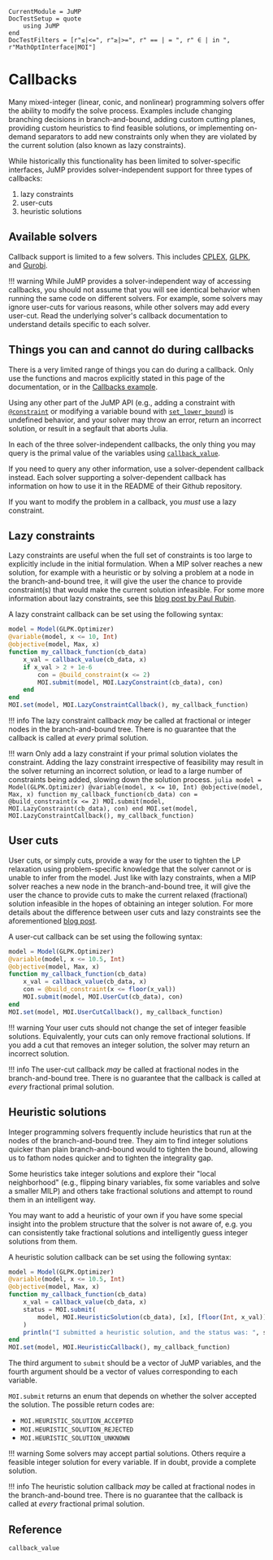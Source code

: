 ```@meta
CurrentModule = JuMP
DocTestSetup = quote
    using JuMP
end
DocTestFilters = [r"≤|<=", r"≥|>=", r" == | = ", r" ∈ | in ", r"MathOptInterface|MOI"]
```

# Callbacks

Many mixed-integer (linear, conic, and nonlinear) programming solvers offer
the ability to modify the solve process. Examples include changing branching
decisions in branch-and-bound, adding custom cutting planes, providing custom
heuristics to find feasible solutions, or implementing on-demand separators to
add new constraints only when they are violated by the current solution (also
known as lazy constraints).

While historically this functionality has been limited to solver-specific
interfaces, JuMP provides solver-independent support for three types of
callbacks:

 1. lazy constraints
 2. user-cuts
 3. heuristic solutions

## Available solvers

Callback support is limited to a few solvers. This includes
[CPLEX](https://github.com/JuliaOpt/CPLEX.jl),
[GLPK](https://github.com/JuliaOpt/GLPK.jl), and
[Gurobi](https://github.com/JuliaOpt/Gurobi.jl).

!!! warning
    While JuMP provides a solver-independent way of accessing callbacks, you
    should not assume that you will see identical behavior when running the same
    code on different solvers. For example, some solvers may ignore user-cuts
    for various reasons, while other solvers may add every user-cut. Read the
    underlying solver's callback documentation to understand details specific to
    each solver.

## Things you can and cannot do during callbacks

There is a very limited range of things you can do during a callback. Only use 
the functions and macros explicitly stated in this page of the documentation, or
in the [Callbacks example](/examples/callbacks).

Using any other part of the JuMP API (e.g., adding a constraint with [`@constraint`](@ref)
or modifying a variable bound with [`set_lower_bound`](@ref)) is undefined
behavior, and your solver may throw an error, return an incorrect solution, or 
result in a segfault that aborts Julia.

In each of the three solver-independent callbacks, the only thing you may query is 
the primal value of the variables using [`callback_value`](@ref).

If you need to query any other information, use a solver-dependent callback 
instead. Each solver supporting a solver-dependent callback has information on 
how to use it in the README of their Github repository.

If you want to modify the problem in a callback, you _must_ use a lazy 
constraint.

## Lazy constraints

Lazy constraints are useful when the full set of constraints is too large to
explicitly include in the initial formulation. When a MIP solver reaches a new
solution, for example with a heuristic or by solving a problem at a node in
the branch-and-bound tree, it will give the user the chance to provide
constraint(s) that would make the current solution infeasible. For some more
information about lazy constraints, see this [blog post by Paul Rubin](https://orinanobworld.blogspot.com/2012/08/user-cuts-versus-lazy-constraints.html).

A lazy constraint callback can be set using the following syntax:

```julia
model = Model(GLPK.Optimizer)
@variable(model, x <= 10, Int)
@objective(model, Max, x)
function my_callback_function(cb_data)
    x_val = callback_value(cb_data, x)
    if x_val > 2 + 1e-6
        con = @build_constraint(x <= 2)
        MOI.submit(model, MOI.LazyConstraint(cb_data), con)
    end
end
MOI.set(model, MOI.LazyConstraintCallback(), my_callback_function)
```

!!! info
    The lazy constraint callback _may_ be called at fractional or integer
    nodes in the branch-and-bound tree. There is no guarantee that the
    callback is called at _every_ primal solution.
    
!!! warn
    Only add a lazy constraint if your primal solution violates the constraint.
    Adding the lazy constraint irrespective of feasibility may result in the 
    solver returning an incorrect solution, or lead to a large number of 
    constraints being added, slowing down the solution process.
    ```julia
    model = Model(GLPK.Optimizer)
    @variable(model, x <= 10, Int)
    @objective(model, Max, x)
    function my_callback_function(cb_data)
        con = @build_constraint(x <= 2)
        MOI.submit(model, MOI.LazyConstraint(cb_data), con)
    end
    MOI.set(model, MOI.LazyConstraintCallback(), my_callback_function)
    ```

## User cuts

User cuts, or simply cuts, provide a way for the user to tighten the LP
relaxation using problem-specific knowledge that the solver cannot or is
unable to infer from the model. Just like with lazy constraints, when a MIP
solver reaches a new node in the branch-and-bound tree, it will give the user
the chance to provide cuts to make the current relaxed (fractional) solution
infeasible in the hopes of obtaining an integer solution. For more details
about the difference between user cuts and lazy constraints see the
aforementioned [blog post](https://orinanobworld.blogspot.com/2012/08/user-cuts-versus-lazy-constraints.html).

A user-cut callback can be set using the following syntax:

```julia
model = Model(GLPK.Optimizer)
@variable(model, x <= 10.5, Int)
@objective(model, Max, x)
function my_callback_function(cb_data)
    x_val = callback_value(cb_data, x)
    con = @build_constraint(x <= floor(x_val))
    MOI.submit(model, MOI.UserCut(cb_data), con)
end
MOI.set(model, MOI.UserCutCallback(), my_callback_function)
```

!!! warning
    Your user cuts should not change the set of integer feasible solutions.
    Equivalently, your cuts can only remove fractional solutions. If you add a
    cut that removes an integer solution, the solver may return an incorrect
    solution.

!!! info
    The user-cut callback _may_ be called at fractional nodes in the
    branch-and-bound tree. There is no guarantee that the callback is called
    at _every_ fractional primal solution.

## Heuristic solutions

Integer programming solvers frequently include heuristics that run at the
nodes of the branch-and-bound tree. They aim to find integer solutions quicker
than plain branch-and-bound would to tighten the bound, allowing us to fathom
nodes quicker and to tighten the integrality gap.

Some heuristics take integer solutions and explore their "local neighborhood"
(e.g., flipping binary variables, fix some variables and solve a smaller MILP)
and others take fractional solutions and attempt to round them in an
intelligent way.

You may want to add a heuristic of your own if you have some special insight
into the problem structure that the solver is not aware of, e.g. you can
consistently take fractional solutions and intelligently guess integer
solutions from them.

A heuristic solution callback can be set using the following syntax:

```julia
model = Model(GLPK.Optimizer)
@variable(model, x <= 10.5, Int)
@objective(model, Max, x)
function my_callback_function(cb_data)
    x_val = callback_value(cb_data, x)
    status = MOI.submit(
        model, MOI.HeuristicSolution(cb_data), [x], [floor(Int, x_val)]
    )
    println("I submitted a heuristic solution, and the status was: ", status)
end
MOI.set(model, MOI.HeuristicCallback(), my_callback_function)
```

The third argument to `submit` should be a vector of JuMP variables, and the
fourth argument should be a vector of values corresponding to each variable.

`MOI.submit` returns an enum that depends on whether the solver accepted the
solution. The possible return codes are:

 - `MOI.HEURISTIC_SOLUTION_ACCEPTED`
 - `MOI.HEURISTIC_SOLUTION_REJECTED`
 - `MOI.HEURISTIC_SOLUTION_UNKNOWN`

!!! warning
    Some solvers may accept partial solutions. Others require a feasible integer
    solution for every variable. If in doubt, provide a complete solution.

!!! info
    The heuristic solution callback _may_ be called at fractional nodes in the
    branch-and-bound tree. There is no guarantee that the callback is called
    at _every_ fractional primal solution.

## Reference

```@docs
callback_value
```
